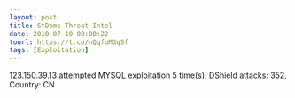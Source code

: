 ```yaml
---
layout: post
title: StDoms Threat Intel
date: 2018-07-10 00:00:22
tourl: https://t.co/nQqfuM3qSf
tags: [Exploitation]
---
```

123.150.39.13 attempted MYSQL exploitation 5 time(s), DShield attacks: 352, Country: CN